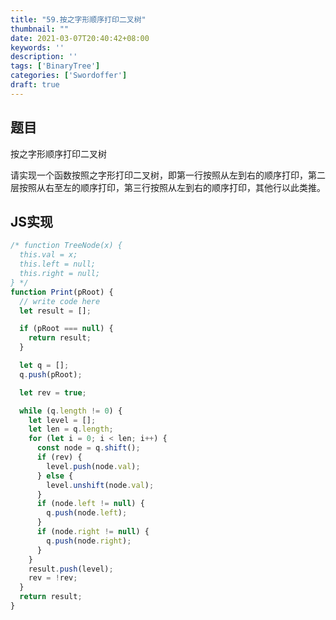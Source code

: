 ```yaml
---
title: "59.按之字形顺序打印二叉树"
thumbnail: ""
date: 2021-03-07T20:40:42+08:00
keywords: ''
description: ''
tags: ['BinaryTree']
categories: ['Swordoffer']
draft: true
---
```


## 题目

按之字形顺序打印二叉树 

请实现一个函数按照之字形打印二叉树，即第一行按照从左到右的顺序打印，第二层按照从右至左的顺序打印，第三行按照从左到右的顺序打印，其他行以此类推。

## JS实现

```javascript
/* function TreeNode(x) {
  this.val = x;
  this.left = null;
  this.right = null;
} */
function Print(pRoot) {
  // write code here
  let result = [];

  if (pRoot === null) {
    return result;
  }

  let q = [];
  q.push(pRoot);

  let rev = true;

  while (q.length != 0) {
    let level = [];
    let len = q.length;
    for (let i = 0; i < len; i++) {
      const node = q.shift();
      if (rev) {
        level.push(node.val);
      } else {
        level.unshift(node.val);
      }
      if (node.left != null) {
        q.push(node.left);
      }
      if (node.right != null) {
        q.push(node.right);
      }
    }
    result.push(level);
    rev = !rev;
  }
  return result;
}
```
